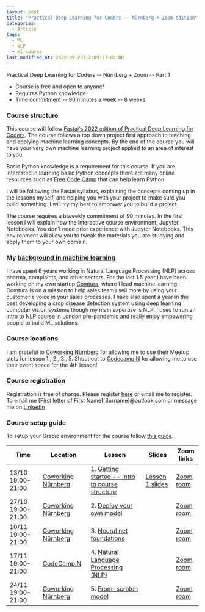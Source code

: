 ```yaml
---
layout: post
title: "Practical Deep Learning for Coders -- Nürnberg + Zoom edition"
categories:
  - Article
tags:
  - ML
  - NLP
  - ml-course
last_modified_at: 2022-09-29T12:09:27-05:00
---
```


Practical Deep Learning for Coders -- Nürnberg + Zoom -- Part 1

- Course is free and open to anyone!
- Requires Python knowledge
- Time commitment -- 90 minutes a week -- 8 weeks

### Course structure

This course will follow [Fastai's 2022 edition of Practical Deep Learning for Coders](https://course.fast.ai/). The course follows a top down project first approach to teaching and applying machine learning concepts. By the end of the course you will have your very own machine learning project applied to an area of interest to you

Basic Python knowledge is a requirement for this course. If you are interested in learning basic Python concepts there are many online resources such as [Free Code Camp](https://www.youtube.com/watch?v=rfscVS0vtbw) that can help learn Python.

I will be following the Fastai syllabus, explaining the concepts coming up in the lessons myself, and helping you with your project to make sure you build something. I will try my best to empower you to build a project.

The course requires a biweekly commitment of 90 minutes. In the first lesson I will explain how the interactive course environment, Jupyter Notebooks. You don’t need prior experience with Jupyter Notebooks. This environment will allow you to tweak the materials you are studying and apply them to your own domain.

### My [background in machine learning](https://www.linkedin.com/in/christiaan-swart-51a68967/)

I have spent 6 years working in Natural Language Processing (NLP) across pharma, complaints, and other sectors. For the last 1.5 year I have been working on my own startup [Comtura](https://comtura.ai/), where I lead machine learning. Comtura is on a mission to help sales teams sell more by using your customer's voice in your sales processes. I have also spent a year in the past developing a crop disease detection system using deep learning computer vision systems though my main expertise is NLP. I used to run an intro to NLP course in London pre-pandemic and really enjoy empowering people to build ML solutions.

### Course locations

I am grateful to [Coworking Nürnberg](https://coworking-nuernberg.de/) for allowing me to use their Meetup slots for lesson 1., 2., 3., 5. Shout out to [Codecamp:N](https://www.codecamp-n.com/) for allowing me to use their event space for the 4th lesson!

### Course registration

Registration is free of charge. Please register [here](https://allevents.in/n%C3%BCrnberg/n%C3%BCrnberg-machine-learning-course/80002533942311) or email me to register. To email me [First letter of First Name][Surname]@outlook.com or message me on [LinkedIn](https://www.linkedin.com/in/christiaan-swart-51a68967/)

### Course setup guide

To setup your Gradio environment for the course follow [this guide](https://useml.net/articles/2022/09/27/nurnberg-ml-course-setup-guide.html).

| Time              | Location                                            | Lesson                                                                                         | Slides                                                                                                                  | Zoom links                                         |
| ----------------- | --------------------------------------------------- | ---------------------------------------------------------------------------------------------- | ----------------------------------------------------------------------------------------------------------------------- | -------------------------------------------------- |
| 13/10 19:00-21:00 | [Coworking Nürnberg](https://g.page/cwnue?share)    | 1. [Getting started -- Intro to course structure](https://course.fast.ai/Lessons/lesson1.html) | [Lesson 1 slides](https://docs.google.com/presentation/d/1N_HMz-Ub-VESM5jNz2oxnDMJDF_Q8-IqnPN8FytoR5Q/edit?usp=sharing) | [Zoom room](https://us02web.zoom.us/j/81696906237) |
| 27/10 19:00-21:00 | [Coworking Nürnberg](https://g.page/cwnue?share)    | 2. [Deploy your own model](https://course.fast.ai/Lessons/lesson2.html)                        |                                                                                                                         | [Zoom room](https://us02web.zoom.us/j/81696906237) |
| 10/11 19:00-21:00 | [Coworking Nürnberg](https://g.page/cwnue?share)    | 3. [Neural net foundations](https://course.fast.ai/Lessons/lesson3.html)                       |                                                                                                                         | [Zoom room](https://us02web.zoom.us/j/81696906237) |
| 17/11 19:00-21:00 | [CodeCamp:N](https://goo.gl/maps/B5n4pWYeZgqqwUYWA) | 4. [Natural Language Processing (NLP)](https://course.fast.ai/Lessons/lesson4.html)            |                                                                                                                         | [Zoom room](https://us02web.zoom.us/j/81696906237) |
| 24/11 19:00-21:00 | [Coworking Nürnberg](https://g.page/cwnue?share)    | 5. [From-scratch model](https://course.fast.ai/Lessons/lesson5.html)                           |                                                                                                                         | [Zoom room](https://us02web.zoom.us/j/81696906237) |
